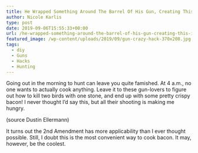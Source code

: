 ```yaml
---
title: He Wrapped Something Around The Barrel Of His Gun, Creating This Insane Hack
author: Nicole Karlis
type: post
date: 2019-09-06T15:55:33+00:00
url: /he-wrapped-something-around-the-barrel-of-his-gun-creating-this-insane-hack/
featured_image: /wp-content/uploads/2019/09/gun-crazy-hack-370x208.jpg
tags:
  - diy
  - Guns
  - Hacks
  - Hunting
---
```


Going out in the morning to hunt can leave you quite famished. At 4 a.m., no one wants to actually cook anything.
Leave it to these gun-lovers to figure out how to kill two birds with one stone, and end up with some pretty crispy bacon! I never thought I&#8217;d say this, but all their shooting is making me hungry.


(source Dustin Ellermann)
          
          
          
It turns out the 2nd Amendment has more applicability than I ever thought possible. Still, I doubt this is the most convenient way to cook bacon. It may, however, be the coolest.
          
